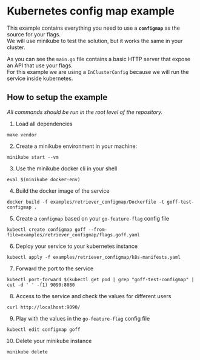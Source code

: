 # Kubernetes config map example

This example contains everything you need to use a **`configmap`** as the source for your flags.  
We will use minikube to test the solution, but it works the same in your cluster.

As you can see the `main.go` file contains a basic HTTP server that expose an API that use your flags.  
For this example we are using a `InClusterConfig` because we will run the service inside kubernetes.

## How to setup the example
_All commands should be run in the root level of the repository._

1. Load all dependencies

```shell
make vendor
```

2. Create a minikube environment in your machine:

```shell
minikube start --vm
```

3. Use the minikube docker cli in your shell

```shell
eval $(minikube docker-env)
```

4. Build the docker image of the service

```shell
docker build -f examples/retriever_configmap/Dockerfile -t goff-test-configmap .
```

5. Create a `configmap` based on your `go-feature-flag` config file

```shell
kubectl create configmap goff --from-file=examples/retriever_configmap/flags.goff.yaml
```

6. Deploy your service to your kubernetes instance

```shell
kubectl apply -f examples/retriever_configmap/k8s-manifests.yaml
```

7. Forward the port to the service

```shell
kubectl port-forward $(kubectl get pod | grep "goff-test-configmap" | cut -d ' ' -f1) 9090:8080
```

8. Access to the service and check the values for different users

```shell
curl http://localhost:9090/
```

9. Play with the values in the `go-feature-flag` config file

```shell
kubectl edit configmap goff
```

10. Delete your minikube instance

```shell
minikube delete
```
